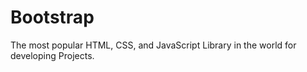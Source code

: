 # Bootstrap

The most popular HTML, CSS, and JavaScript Library in the world for developing Projects.
